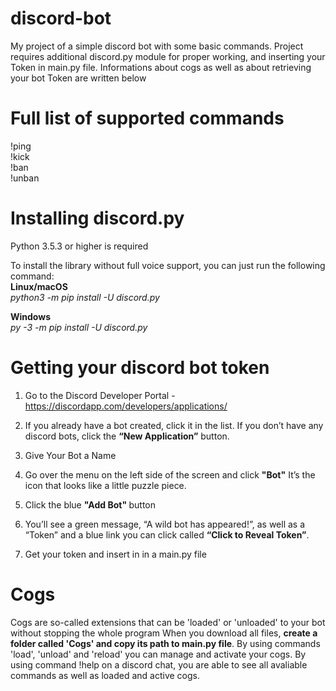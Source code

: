 # discord-bot
My project of a simple discord bot with some basic commands. 
Project requires additional discord.py module for proper working, and inserting your Token in main.py file. 
Informations about cogs as well as about retrieving your bot Token are written below
# Full list of supported commands
!ping <br>
!kick <br>
!ban <br>
!unban <br>

# Installing discord.py
Python 3.5.3 or higher is required

To install the library without full voice support, you can just run the following command: <br>
<b>Linux/macOS</b> <br>
<i>python3 -m pip install -U discord.py</i><br>

<b>Windows</b><br>
<i>py -3 -m pip install -U discord.py </i><br>

# Getting your discord bot token
1. Go to the Discord Developer Portal - <u>https://discordapp.com/developers/applications/</u>

2. If you already have a bot created, click it in the list. If you don’t have any discord bots, 
click the <b>“New Application”</b> button.

3. Give Your Bot a Name

4. Go over the menu on the left side of the screen and click <b>"Bot"</b>
It’s the icon that looks like a little puzzle piece.

5. Click the blue <b>"Add Bot" </b> button

6. You’ll see a green message, “A wild bot has appeared!”, as well as a “Token” and a blue link 
you can click called <b>“Click to Reveal Token”</b>.

7. Get your token and insert in in a main.py file

# Cogs
Cogs are so-called extensions that can be 'loaded' or 'unloaded' to your bot without stopping the whole program
When you download all files, <b>create a folder called 'Cogs' and copy its path to main.py file</b>.
By using commands 'load', 'unload' and 'reload' you can manage and activate your cogs. By using command !help on a discord chat,
you are able to see all avaliable commands as well as loaded and active cogs.
